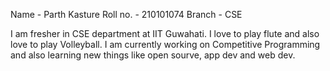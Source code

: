 Name - Parth Kasture
Roll no. - 210101074
Branch - CSE

I am fresher in CSE department at IIT Guwahati.
I love to play flute and also love to play Volleyball.
I am currently working on Competitive Programming and also learning new things like open sourve, app dev and web dev.
